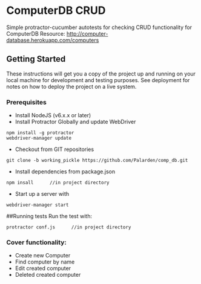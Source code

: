 # ComputerDB CRUD
Simple protractor-cucumber autotests for checking CRUD functionality for ComputerDB
Resource: http://computer-database.herokuapp.com/computers

## Getting Started
These instructions will get you a copy of the project up and running on your local machine for development and testing purposes. See deployment for notes on how to deploy the project on a live system.

### Prerequisites
* Install NodeJS (v6.x.x or later)
* Install Protractor Globally and update WebDriver
```
npm install -g protractor
webdriver-manager update
```
* Checkout from GIT repositories
```
git clone -b working_pickle https://github.com/Palarden/comp_db.git
```
* Install dependencies from package.json
```
npm insall      //in project directory
```
* Start up a server with
```
webdriver-manager start
```

##Running tests
Run the test with: 
```
protractor conf.js      //in project directory
```

### Cover functionality:
 * Create new Computer
 * Find computer by name
 * Edit created computer
 * Deleted created computer

